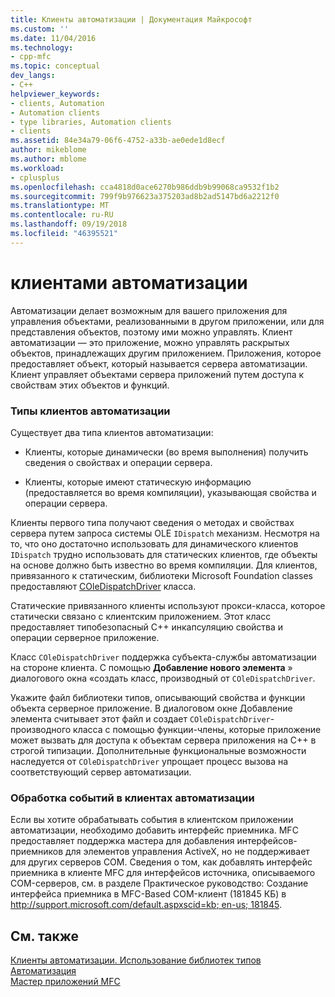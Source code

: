 ```yaml
---
title: Клиенты автоматизации | Документация Майкрософт
ms.custom: ''
ms.date: 11/04/2016
ms.technology:
- cpp-mfc
ms.topic: conceptual
dev_langs:
- C++
helpviewer_keywords:
- clients, Automation
- Automation clients
- type libraries, Automation clients
- clients
ms.assetid: 84e34a79-06f6-4752-a33b-ae0ede1d8ecf
author: mikeblome
ms.author: mblome
ms.workload:
- cplusplus
ms.openlocfilehash: cca4818d0ace6270b986ddb9b99068ca9532f1b2
ms.sourcegitcommit: 799f9b976623a375203ad8b2ad5147bd6a2212f0
ms.translationtype: MT
ms.contentlocale: ru-RU
ms.lasthandoff: 09/19/2018
ms.locfileid: "46395521"
---
```

# <a name="automation-clients"></a>клиентами автоматизации

Автоматизации делает возможным для вашего приложения для управления объектами, реализованными в другом приложении, или для представления объектов, поэтому ими можно управлять. Клиент автоматизации — это приложение, можно управлять раскрытых объектов, принадлежащих другим приложением. Приложения, которое предоставляет объект, который называется сервера автоматизации. Клиент управляет объектами сервера приложений путем доступа к свойствам этих объектов и функций.

### <a name="types-of-automation-clients"></a>Типы клиентов автоматизации

Существует два типа клиентов автоматизации:

- Клиенты, которые динамически (во время выполнения) получить сведения о свойствах и операции сервера.

- Клиенты, которые имеют статическую информацию (предоставляется во время компиляции), указывающая свойства и операции сервера.

Клиенты первого типа получают сведения о методах и свойствах сервера путем запроса системы OLE `IDispatch` механизм. Несмотря на то, что оно достаточно использовать для динамического клиентов `IDispatch` трудно использовать для статических клиентов, где объекты на основе должно быть известно во время компиляции. Для клиентов, привязанного к статическим, библиотеки Microsoft Foundation classes предоставляют [COleDispatchDriver](../mfc/reference/coledispatchdriver-class.md) класса.

Статические привязанного клиенты используют прокси-класса, которое статически связано с клиентским приложением. Этот класс предоставляет типобезопасный C++ инкапсуляцию свойства и операции серверное приложение.

Класс `COleDispatchDriver` поддержка субъекта-службы автоматизации на стороне клиента. С помощью **Добавление нового элемента** » диалогового окна «создать класс, производный от `COleDispatchDriver`.

Укажите файл библиотеки типов, описывающий свойства и функции объекта серверное приложение. В диалоговом окне Добавление элемента считывает этот файл и создает `COleDispatchDriver`-производного класса с помощью функции-члены, которые приложение может вызвать для доступа к объектам сервера приложения на C++ в строгой типизации. Дополнительные функциональные возможности наследуется от `COleDispatchDriver` упрощает процесс вызова на соответствующий сервер автоматизации.

### <a name="handling-events-in-automation-clients"></a>Обработка событий в клиентах автоматизации

Если вы хотите обрабатывать события в клиентском приложении автоматизации, необходимо добавить интерфейс приемника. MFC предоставляет поддержка мастера для добавления интерфейсов-приемников для элементов управления ActiveX, но не поддерживает для других серверов COM. Сведения о том, как добавлять интерфейс приемника в клиенте MFC для интерфейсов источника, описываемого COM-серверов, см. в разделе Практическое руководство: Создание интерфейса приемника в MFC-Based COM-клиент (181845 КБ) в [ http://support.microsoft.com/default.aspxscid=kb; en-us; 181845](http://support.microsoft.com/default.aspxscid=kb;en-us;181845).

## <a name="see-also"></a>См. также

[Клиенты автоматизации. Использование библиотек типов](../mfc/automation-clients-using-type-libraries.md)<br/>
[Автоматизация](../mfc/automation.md)<br/>
[Мастер приложений MFC](../mfc/reference/mfc-application-wizard.md)

